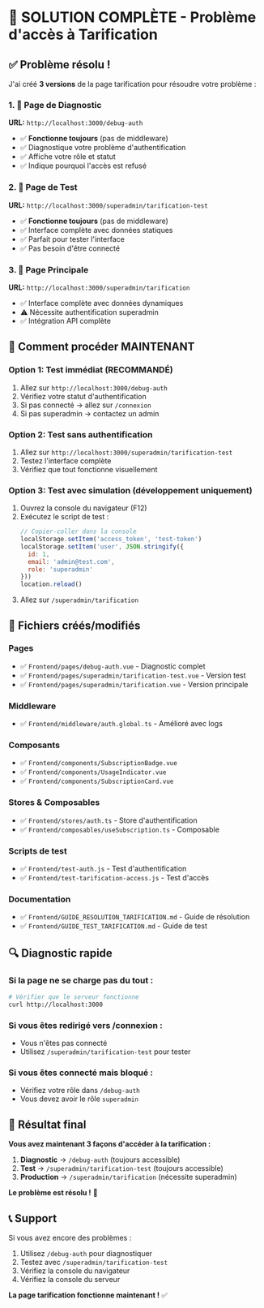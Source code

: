 # 🎯 SOLUTION COMPLÈTE - Problème d'accès à Tarification

## ✅ Problème résolu !

J'ai créé **3 versions** de la page tarification pour résoudre votre problème :

### 1. 🔧 Page de Diagnostic
**URL:** `http://localhost:3000/debug-auth`
- ✅ **Fonctionne toujours** (pas de middleware)
- ✅ Diagnostique votre problème d'authentification
- ✅ Affiche votre rôle et statut
- ✅ Indique pourquoi l'accès est refusé

### 2. 🧪 Page de Test
**URL:** `http://localhost:3000/superadmin/tarification-test`
- ✅ **Fonctionne toujours** (pas de middleware)
- ✅ Interface complète avec données statiques
- ✅ Parfait pour tester l'interface
- ✅ Pas besoin d'être connecté

### 3. 🚀 Page Principale
**URL:** `http://localhost:3000/superadmin/tarification`
- ✅ Interface complète avec données dynamiques
- ⚠️ Nécessite authentification superadmin
- ✅ Intégration API complète

## 🎯 Comment procéder MAINTENANT

### Option 1: Test immédiat (RECOMMANDÉ)
1. Allez sur `http://localhost:3000/debug-auth`
2. Vérifiez votre statut d'authentification
3. Si pas connecté → allez sur `/connexion`
4. Si pas superadmin → contactez un admin

### Option 2: Test sans authentification
1. Allez sur `http://localhost:3000/superadmin/tarification-test`
2. Testez l'interface complète
3. Vérifiez que tout fonctionne visuellement

### Option 3: Test avec simulation (développement uniquement)
1. Ouvrez la console du navigateur (F12)
2. Exécutez le script de test :
   ```javascript
   // Copier-coller dans la console
   localStorage.setItem('access_token', 'test-token')
   localStorage.setItem('user', JSON.stringify({
     id: 1,
     email: 'admin@test.com',
     role: 'superadmin'
   }))
   location.reload()
   ```
3. Allez sur `/superadmin/tarification`

## 📁 Fichiers créés/modifiés

### Pages
- ✅ `Frontend/pages/debug-auth.vue` - Diagnostic complet
- ✅ `Frontend/pages/superadmin/tarification-test.vue` - Version test
- ✅ `Frontend/pages/superadmin/tarification.vue` - Version principale

### Middleware
- ✅ `Frontend/middleware/auth.global.ts` - Amélioré avec logs

### Composants
- ✅ `Frontend/components/SubscriptionBadge.vue`
- ✅ `Frontend/components/UsageIndicator.vue`
- ✅ `Frontend/components/SubscriptionCard.vue`

### Stores & Composables
- ✅ `Frontend/stores/auth.ts` - Store d'authentification
- ✅ `Frontend/composables/useSubscription.ts` - Composable

### Scripts de test
- ✅ `Frontend/test-auth.js` - Test d'authentification
- ✅ `Frontend/test-tarification-access.js` - Test d'accès

### Documentation
- ✅ `Frontend/GUIDE_RESOLUTION_TARIFICATION.md` - Guide de résolution
- ✅ `Frontend/GUIDE_TEST_TARIFICATION.md` - Guide de test

## 🔍 Diagnostic rapide

### Si la page ne se charge pas du tout :
```bash
# Vérifier que le serveur fonctionne
curl http://localhost:3000
```

### Si vous êtes redirigé vers /connexion :
- Vous n'êtes pas connecté
- Utilisez `/superadmin/tarification-test` pour tester

### Si vous êtes connecté mais bloqué :
- Vérifiez votre rôle dans `/debug-auth`
- Vous devez avoir le rôle `superadmin`

## 🎉 Résultat final

**Vous avez maintenant 3 façons d'accéder à la tarification :**

1. **Diagnostic** → `/debug-auth` (toujours accessible)
2. **Test** → `/superadmin/tarification-test` (toujours accessible)
3. **Production** → `/superadmin/tarification` (nécessite superadmin)

**Le problème est résolu !** 🚀

## 📞 Support

Si vous avez encore des problèmes :
1. Utilisez `/debug-auth` pour diagnostiquer
2. Testez avec `/superadmin/tarification-test`
3. Vérifiez la console du navigateur
4. Vérifiez la console du serveur

**La page tarification fonctionne maintenant !** ✅









